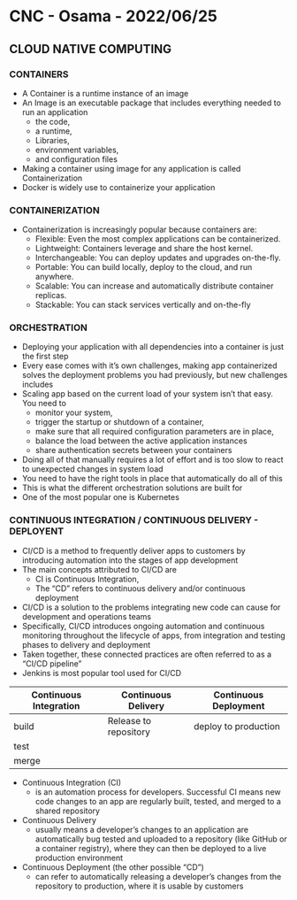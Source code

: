# CNC - Osama - 2022/06/25

## CLOUD NATIVE COMPUTING

### CONTAINERS

- A Container is a runtime instance of an image
- An Image is an executable package that includes everything needed to run an application
  - the code,
  - a runtime,
  - Libraries,
  - environment variables,
  - and configuration files
- Making a container using image for any application is called Containerization
- Docker is widely use to containerize your application

### CONTAINERIZATION

- Containerization is increasingly popular because containers are:
  - Flexible: Even the most complex applications can be containerized.
  - Lightweight: Containers leverage and share the host kernel.
  - Interchangeable: You can deploy updates and upgrades on-the-fly.
  - Portable: You can build locally, deploy to the cloud, and run anywhere.
  - Scalable: You can increase and automatically distribute container replicas.
  - Stackable: You can stack services vertically and on-the-fly

### ORCHESTRATION

- Deploying your application with all dependencies into a container is just the first step
- Every ease comes with it’s own challenges, making app containerized solves the deployment problems you had previously, but new challenges includes
- Scaling app based on the current load of your system isn’t that easy. You need to
  - monitor your system,
  - trigger the startup or shutdown of a container,
  - make sure that all required configuration parameters are in place,
  - balance the load between the active application instances
  - share authentication secrets between your containers
- Doing all of that manually requires a lot of effort and is too slow to react to unexpected changes in system load
- You need to have the right tools in place that automatically do all of this
- This is what the different orchestration solutions are built for
- One of the most popular one is Kubernetes

### CONTINUOUS INTEGRATION / CONTINUOUS DELIVERY - DEPLOYENT

- CI/CD is a method to frequently deliver apps to customers by introducing automation into the stages of app development
- The main concepts attributed to CI/CD are
  - CI is Continuous Integration,
  - The “CD” refers to continuous delivery and/or continuous deployment
- CI/CD is a solution to the problems integrating new code can cause for development and operations teams
- Specifically, CI/CD introduces ongoing automation and continuous monitoring throughout the lifecycle of apps, from integration and testing phases to delivery and deployment
- Taken together, these connected practices are often referred to as a “CI/CD pipeline”
- Jenkins is most popular tool used for CI/CD

| Continuous Integration | Continuous Delivery   | Continuous Deployment |
| ---------------------- | --------------------- | --------------------- |
| build                  | Release to repository | deploy to production  |
| test                   |                       |                       |
| merge                  |                       |                       |

- Continuous Integration (CI)
  - is an automation process for developers. Successful CI means new code changes to an app are regularly built, tested, and merged to a shared repository
- Continuous Delivery
  - usually means a developer’s changes to an application are automatically bug tested and uploaded to a repository (like GitHub or a container registry), where they can then be deployed to a live production environment
- Continuous Deployment (the other possible “CD”)
  - can refer to automatically releasing a developer’s changes from the repository to production, where it is usable by customers
